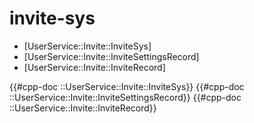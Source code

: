# invite-sys

- [UserService::Invite::InviteSys]
- [UserService::Invite::InviteSettingsRecord]
- [UserService::Invite::InviteRecord]

{{#cpp-doc ::UserService::Invite::InviteSys}}
{{#cpp-doc ::UserService::Invite::InviteSettingsRecord}}
{{#cpp-doc ::UserService::Invite::InviteRecord}}
